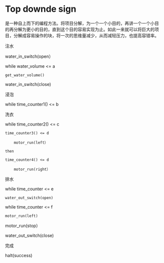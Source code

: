# Top downde sign

是一种自上而下的编程方法。将项目分解，为一个一个小目的，再讲一个一个小目的再分解为更小的目的，直到这个目的容易实现为止。如此一来就可以将巨大的项目，分解成容易操作的块，将一次的思维量减少，从而减轻压力，也提高容错率。


注水

water_in_switch(open）

while water_volume <= a

    get_water_volume()

water_in_switch(close) 

浸泡

while time_counter1() <= b

洗衣

while time_counter2() <= c

    time_counter3() <= d

        motor_run(left）

    then
    
    time_counter4() <= d

        motor_run(right）

排水

while time_counter <= e

    water_out_switch(open)

while time_counter <= f

    motor_run(left)

motor_run(stop）

water_out_switch(close)

完成

halt(success) 